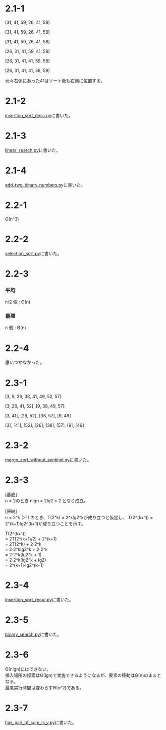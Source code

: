 # 2.1-1
[31, 41, 59, 26, 41, 58]

[31, 41, 59, 26, 41, 58]

[31, 41, 59, 26, 41, 58]

[26, 31, 41, 59, 41, 58]

[26, 31, 41, 41, 59, 58]

[26, 31, 41, 41, 58, 59]

元々右側にあった41はソート後も右側に位置する。

# 2.1-2
[insertion_sort_desc.py](./src/insertion_sort_desc.py)に書いた。

# 2.1-3
[linear_search.py](./src/linear_search.py)に書いた。

# 2.1-4
[add_two_binary_numbers.py](./src/add_two_binary_numbers.py)に書いた。

# 2.2-1
Θ(n^3)

# 2.2-2
[selection_sort.py](./src/selection_sort.py)に書いた。

# 2.2-3
### 平均
n/2 個 : Θ(n)

### 最悪
n 個 : Θ(n)

# 2.2-4
思いつかなかった。

# 2.3-1
[3, 9, 26, 38, 41, 49, 52, 57]

[3, 26, 41, 52], [9, 38, 49, 57]

[3, 41], [26, 52], [38, 57], [9, 49]

[3], [41], [52], [26], [38], [57], [9], [49]

# 2.3-2
[merge_sort_without_sentinel.py](./src/merge_sort_without_sentinel.py)に書いた。

# 2.3-3
[基底]  
n = 2のとき nlgn = 2lg2 = 2 となり成立。

[帰納]  
n = 2^k (>1) のとき、T(2^k) = 2^klg2^kが成り立つと仮定し、 T(2^(k+1)) = 2^(k+1)lg2^(k+1)が成り立つことを示す。

T(2^(k+1))  
= 2T(2^(k+1)/2) + 2^(k+1)  
= 2T(2^k) + 2⋅2^k  
= 2⋅2^klg2^k + 2⋅2^k  
= 2⋅2^k(lg2^k + 1)  
= 2⋅2^k(lg2^k + lg2)  
= 2^(k+1)⋅lg2^(k+1)

# 2.3-4
[insertion_sort_recur.py](./src/insertion_sort_recur.py)に書いた。

# 2.3-5
[binary_search.py](./src/binary_search.py)に書いた。

# 2.3-6
Θ(nlgn)にはできない。  
挿入場所の探索はΘ(lgn)で実施できるようになるが、要素の移動はΘ(n)のままとなる。  
最悪実行時間は変わらずΘ(n^2)である。

# 2.3-7
[has_pair_of_sum_is_v.py](./src/has_pair_of_sum_is_v.py)に書いた。
